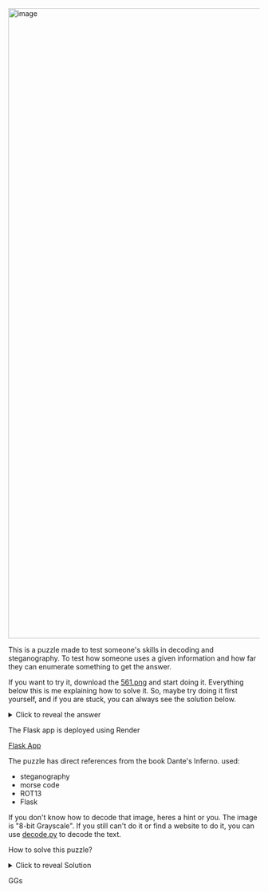 <img width="1600" height="1264" alt="image" src="https://github.com/user-attachments/assets/37b299c9-b7cf-41ef-abf1-1867ca632e30" />

This is a puzzle made to test someone's skills in decoding and steganography.
To test how someone uses a given information and how far they can enumerate something to get the answer.

If you want to try it, download the [561.png](./561.png) and start doing it. Everything below this is me explaining how to solve it. So, maybe try doing it first yourself, and if you are stuck, you can always see the solution below.

<details>
<summary>Click to reveal the answer</summary>
The answer to the puzzle is 'judas is placed headfirst inside lucifers
central mouth, with his back skinned by the devils claws streaker'
</details>


The Flask app is deployed using Render

<a href="https://theonewhobetrayedall.onrender.com/">Flask App</a>

The puzzle has direct references from the book Dante's Inferno.
used:
<ul>
<li>steganography</li>
<li>morse code</li>
<li>ROT13</li>
<li>Flask</li>
</ul>

If you don't know how to decode that image, heres a hint or you. The image is "8-bit Grayscale". 
If you still can't do it or  find a website to do it, you can use [decode.py](./decode.py) to decode the text. 

How to solve this puzzle?

<details>

<summary>Click to reveal Solution</summary><br>

First, you will be given the [561.png](./561.png), which is an 8-bit grayscale image. It contains byte-encoded text. When you decode the text, you will see this text.

"Problems and Answers. Humans asks problems and humans give answers. 
Some problems have the answer hidden inside them while other problems require deep research.
Sometimes you find a answer that needs to be converted into the real answer like adding x00 in a binary.
Some answers are just Problems themselves that lead to more problems. The most important thing
to answer a problem is to count every bit of the problem to understand whats going on and what is      
avilable to you to answer that problems. Put your answer here theonewhobetrayedall.onrender.com"

When you will open <a href="https://theonewhobetrayedall.onrender.com/">TheOneWhoBetrayedAll</a>

You will be greeted to a page which has a form input that requires a passphrase. There is a hint saying count every bit or pixels or atoms.

Now, if you go back to the image and look at its size, you will see that the width is 111 and the  height is 11. This is binary. 
If you look at the decoded file, I have hinted "add x00". 

To get the answer, you will have to add 00 at the start and then one in the middle to make it an 8-bit binary. 00110111 -> this decodes to <b>seven</b> which is the answer to the form. 
You will have to convert it into ASCII and not hexadecimal, which corresponds to 37 or the decimal number 55.

<i>7 refrences the seven sins.</i>

After you enter the answer into the form, you will get a .zip file named [theonewithdante](./static/). The .zip file is password-protected. The one with Dante was <b>Virgil</b>, which is the passphrase.

<i>Dante cannot descend without Virgil. You cannot progress without him either.</i>

You will now get two files. A PDF named <b>dante.pdf</b> and a JPG named <b>TheOneInTheMouthOfTheLightBringer.jpg</b>
The PDF has the answer, and the image is a very famous illustration made by <b>Gustave Doré from his illustrations of Dante's Divine Comedy</b>
<img width="2020" height="1588" alt="image" src="https://github.com/user-attachments/assets/3f60faf7-f839-464d-b2f2-7dc2d95d301f" />
This is an image showing Judas in the mouth of Lucifer (The Light Bringer) in the innermost Pit of the ninth circle of hell, <b>Judecca</b> <br>

This image is the key to finding the answer. <br>

This image is hiding a .wav file in it (hinted in decoded text "Some problems have the answer hidden inside them"). the passphrase for extraction is <b>judas</b> (the one in the mouth of the Lucifer who is also called The Light Bringer)

Now you will get a .wav file named <b>notriangleisthepassphrase</b>. No triangle actually means the number of Triangles. The .wav file contains Morse code, which, when decoded, gives you the coordinates of a specific place in the Nevada Desert. 

37°24'05.2"N 116°52'04.6"W -> this is in the form of 37,24,05.2 NORTH 116,52,04.6 WEST

<img width="640" height="463" alt="image" src="https://github.com/user-attachments/assets/8a25ecc5-b753-4be3-ae22-6d38cb58de08" />

As you can see, there are six triangles in this image. So, the passphrase is 6, not in words but in numbers.

<i>6 Triangles refrences to this: Hexagon = imperfection, fragmentation (stepping further from divine order)</i>

Now you will extract the final file named Cocytus.txt. 

<b>"your answer lies in va whqrppn gur qrrcrfg cneg bs gur avagu pvepyr bs uryy" </b>

So here you get the final hint! "va whqrppn gur qrrcrfg cneg bs gur avagu pvepyr bs uryy" is encoded using the ROT13 algorithm. If you convert it, you will get this message:

<i>in judecca, the deepest part of the ninth circle of hell</i>

This is a reference to Judecca.

<i>Judecca is the deepest and final zone of the Ninth Circle of Hell, named for Judas Iscariot, who betrayed Jesus Christ</i>

This is the hint you need to finally find the answer hidden in the vast, random words of the PDF dante.pdf. 

You have to search for the word "Judas", and you will see the answer.

<i>judas is placed headfirst inside lucifers central mouth, with his back skinned by the devils claws streaker</i>

So, this is how you solve the puzzle "TheOneWhoBetrayedAll". 

<i>The title of the landing page of the Flask app is 0011011100001111, which, when separated with a space after 8 characters, reads 7(and an unprintable character), so the answer (to the form) was always there in front of you.</i>

</details>

GGs

